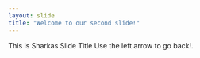 ```yaml
---
layout: slide
title: "Welcome to our second slide!"
---
```

This is Sharkas Slide Title
Use the left arrow to go back!.
